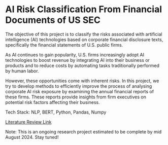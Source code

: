 # AI Risk Classification From Financial Documents of US SEC 

The objective of this project is to classify the risks associated with artificial intelligence (AI) technologies based on corporate financial disclosure texts, specifically the financial statements of U.S. public firms. 

As AI continues to gain popularity, U.S. firms increasingly adopt AI technologies to boost revenue by integrating AI into their business or products and to reduce costs by automating tasks traditionally performed by human labor. 

However, these opportunities come with inherent risks. In this project, we try to develop methods to efficiently improve the process of analysing corporate AI risk exposure by examining the annual financial reports of these firms. These reports provide insights from firm executives on potential risk factors affecting their business.

Tech Stack: NLP, BERT, Python, Pandas, Numpy

[Literature Review Link](https://github.com/rxdhikx/AI-Risk_Classification-From-Financial-Documents/blob/main/Literature_Review.md)

Note: This is an ongoing research project estimated to be complete by mid August 2024. Stay tuned!
